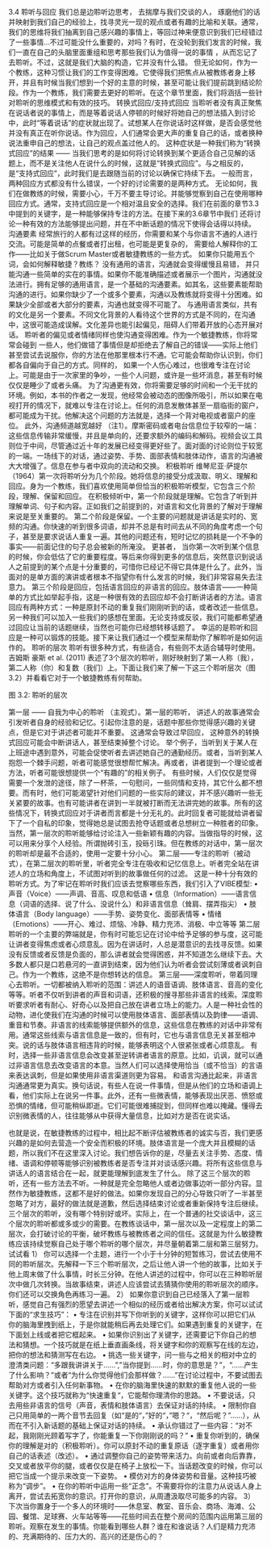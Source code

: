 3.4 聆听与回应
我们总是边聆听边思考， 去揣摩与我们交谈的人， 琢磨他们的话并映射到我们自己的经验上，找寻灵光一现的观点或者有趣的比喻和关联。通常，我们的思维将我们抽离到自己感兴趣的事情上，等回过神来便意识到我们已经错过了一些事情…不过可能没什么重要的，对吗？有时，在没轮到我们发言的时候，我们一直在自己的头脑里面重组和思考那些我们认为值得一说的事情 ，从而忘记了去聆听。不过，这就是我们大脑的构造，它并没有什么错。
	但无论如何，作为一个教练，这种习惯让我们的工作变得困难。它使得我们把焦点从被教练者身上移开，并且有时候当我们想到一个好的主意的时候，甚至可能让我们提前跳到结论阶段。作为一个教练，我们需要去更好的聆听。在这个章节里面，我们将涵括一些针对聆听的思维模式和有效的技巧。
转换式回应/支持式回应
当聆听者没有真正聚焦在说话者说的事情上，而是等着说话人停顿的时候好将她自己的想法插入到讨论中，此时“等着说话”的症状就出现了。试想某人在你说话时这样做，是否会感觉他并没有真正在听你说话。作为回应，人们通常会更大声的重复自己的话，或者换种说法重申自己的想法，让自己的观点盖过他人的。
这种症状是一种我们称为“转换式回应”的结果 —— 当我们思考的是如何将讨论转换到某个更适合自己见解的话题上，而不是关注他人在说什么的时候，这就是“转换式回应”。与之相反的，是“支持式回应”，此时我们是去跟随当前的讨论以确保它持续下去。 一般而言，两种回应方式都没有什么错误，一个好的讨论需要的是两种方式<!--有效的合适的组合-->。
无论如何，我们在做教练的时候，需要小心，千万不要主导讨论。并能够觉察到自己在使用哪种回应方式。通常，支持式回应是一个相对温且安全的选择。我们在前面的章节3.3中提到的关键字，是一种能够保持专注的方法。在接下来的3.6章节中我们 还将讨论一种有效的方法能够提出问题，并在不中断话题的情况下使得会话得以持续。
沟通要素
经常旅行的人都有过这样的经历，你需要和某个与你语言不通的人进行交流。可能是简单的点餐或者打出租，也可能是更复杂的， 需要给人解释你的工作——比如关于做Scrum Master或者敏捷教练的一些方式。 如果你只能用五个词，会如何解释敏捷？教练？
没有通用的语言，沟通就会变得缓慢且易错， 并只能沟通一些简单的实在的事情。如果你不能准确描述或者展示一个图片，沟通就没法进行。拥有足够的通用语言，是一个基础的沟通要素。如其名，这些要素能帮助沟通的进行。如果你缺少了一个或多个要素，沟通以及教练就将变得十分困难。如果缺少全部或者大部分的要素，沟通也就变得不可能了。
与通用语言类似，共有的文化是另一个要素。不同文化背景的人看待这个世界的方式是不同的，在沟通中，这很可能造成误解。文化差异也能引起偏见，阻碍人们带着开放的心态开展对话。
聆听者的偏见或者情绪同样也使沟通变得困难。作为一个敏捷教练，你将常常会碰到 一些人，他们做错了事情但是却拒绝去了解自己的错误——实际上他们甚至尝试去说服你，你的方法在他那里根本行不通。它可能会帮助你认识到，你们都各自偏向于自己的方式。同样的， 如果一个人伤心难过，也很难专注在讨论上。可能是由于一次家里的争吵，一些个人问题，或许是一些坏消息，甚至有时候仅仅是睡少了或者头痛。
为了沟通更有效，你将需要足够的时间和一个无干扰的环境。例如，本书的作者之一发现，他经常会被动态的图像所吸引，所以如果在电视打开的情况下，就难以专注在讨论上。任何的消息发散体甚至一扇临街的窗户，都可能成为干扰。他解决这个问题的方法就是，选择一个背对电视或者窗户的座位。
此外，沟通频道越宽越好 （注1）。摩斯密码或者电台信息位于较窄的一端：这些信息传输非常缓慢，并且是单向的，还要求额外的编码和解码。视频会议工具则位于中间，尽管通过近十年的发展已经变得更好些了。面对面的讨论则位于较宽的一端。一场线下的对话，通过姿势、手势、面部表情和肢体动作，语言的沟通被大大增强了。信息在参与者中双向的流动和交换。
积极聆听
维琴尼亚·萨提尔（1964）第一次将聆听分为几个阶段。她将信息的接受分成汲取、明义、理解和回应。身为一个教练，我们喜欢使用简单但恰当的积极聆听模型，它包含三个阶段，理解、保留和回应。
在积极倾听中，第一个阶段就是理解。它包含了听到并理解单词、句子和内容。正如我们之前提到的，对语言和文化背景的了解对于理解来说是至关重要的。
第二个阶段是保留。一个主要的问题就是讲话是实时的、宽频的沟通。你快速的听到很多词语，却并不总是有时间去从不同的角度考虑一个句子，甚至是要求说话人重复一遍。其他的问题还有，短时记忆的损耗是一个不争的事实——前面记住的句子总会被新的所淹没。
更甚者， 当你第一次听到某个信息的时候，你会低估了它的重要程度。等后来你得到更多的信息后，突然意识到说话人之前提到的某个点是十分重要的，可惜你已经记不得它具体是什么了。此外，当面对的是单方面的演讲或者根本不指望你有什么发言的时候，我们非常容易失去注意力。
第三个阶段是回应，包括语言回应的非语言的回应。肢体语言——一种简单的方式比如举起手指，这是一种很有效的去回应却不会打断讲话者的方法。语言回应有两种方式：一种是原封不动的重复我们刚刚听到的话，或者改述一些信息。另一种我们可以加入一些我们的感想在里面。无论支持或反驳，我们可能都希望通过回应让当前的话题继续，当然也可能你已经想转移话题了。
幸运的是聆听和回应是一种可以锻炼的技能。接下来让我们通过一个模型来帮助你了解聆听是如何运作的。
聆听的层次
聆听有很多种方式，有些适合，有些则不太适合辅导时使用。吉姆斯 豪斯 et al. (2011) 表述了3个层次的聆听，刚好映射到了第一人称（我），第二人称（你）和复数（我们）上。下面让我们来了解一下这三个聆听层次（图3.2）并看看它对于一个敏捷教练有何帮助。

图 3.2: 聆听的层次

第一层 —— 自我为中心的聆听 （主观式）。第一层的聆听， 讲述人的故事通常会引发听者自身的经验和记忆。引起你注意的是，话题中那些你觉得感兴趣的关键点，但是它对于讲述者可能并不重要。 这通常会导致过早回应， 这种意外的转换式回应可能会中断讲话人，甚至结束掉整个讨论。
举个例子，当听到关于某人在上班途中遇到意外，可能会促使听者去讲述她自己的通勤经历。或者，当听到某人抱怨一个棘手问题，听者可能感觉很想帮忙解决。再或者，讲者提到一个理论或者方法，听者可能很想提供一个“有趣的”的相关例子。
有些时候，人们仅仅是觉得需要一个发泄的途径，除了一杯茶，一句慰问，一些同情和支持，其它什么都不想要。而有时，他们可能渴望针对他们问题的一些实际的建议，并不感兴趣听一些无关紧要的故事。也有可能讲者在讲到一半就被打断而无法讲完她的故事。所有的这些情况下，转换式回应对于讲者而言都是十分无礼的。此时回复者可能就给讲者留下了一个自私的印象，觉得她总是试图去抢夺话题或者总想树立一种胜者的印象。
当然，第一层次的聆听能够给讨论注入一些新颖有趣的内容。当做指导的时候，这可以用来分享个人经验。所谓抛砖引玉，投砾引珠。但在教练的对话中，第一层次的聆听却是最不合适的，使用一定要十分小心。
第二层——专注的聆听（被动式），在第二层次的聆听里，听者完全专注在吸收和记忆信息上。听者完全站在讲述人的立场和角度上，不试图对听到的故事做任何的过滤。
这是一种十分有效的聆听方式。为了牢记在聆听时我们应该去觉察哪些东西，我们引入了VIBE模型:
•	声音（Voice）——声调、音高、叹息和低语
•	信息（Information）——语言信息（词语的选择、说了什么、没说什么）和非语言信息（耸肩、摆弄指尖）
•	肢体语言（Body language）——手势、姿势变化、面部表情等
•	情绪（Emotions）——开心、难过、烦恼、冷静、精力充沛、消极、中立等等
第二层聆听的一个主要的弊端就是，你有时可能忘记在讨论中给予足够的参与度，这可能让讲者变得焦虑或者心烦意乱。因为在讲话时，人总是潜意识的去找寻反馈。如果没有反馈或者反馈是负面的，那么讲者就会觉得困惑，并不知道怎么继续下去。大多数人都只是口若悬河的一直讲到结束，因为他们认为听者会尝试刻薄或者讽刺自己。作为一个教练，这绝不是你想转达的信息。
第三层——深度聆听，带着同理心去聆听。一切都被纳入聆听的范围：讲述人的语音语调、肢体语言、音高的变化等等。听者不仅听到讲者的声音和词语，还积极的搜寻那些非语言的线索。深度聆听要求听者有耐心、好奇心以及把自己放在讲者立场上的能力。人是一种社会性的动物，进化使我们在沟通的时候可以使用肢体语言、面部表情以及韵律——语调、重音和节奏。非语言的线索能够提供额外的信息，这些信息在教练的对话中非常有用。通常这些线索与语言信息是一致的，但有时，它也与语言信息无关甚至相冲突。说的话与肢体语言相违背的时候，能够表明这个人很紧张或者心烦意乱。
有时，选择一些非语言信息会改变甚至逆转讲者语言的原意。比如，讥讽，就可以通过非语言信息去改变语言的本意。当然人们可以选择使用恰当（或不恰当）的言语来表达讽刺，但是如果使用非语言渠道则更为容易。
和语言沟通比起来，非语言沟通通常更为真实。换句话说，有些人在说一件事情，但是从他们的立场和语调上看，他们实际上在说另一件事。此外，还有一些微表情，能够表现出厌恶、愤怒或恐惧的情绪，但可能稍纵即逝。它们可能很难捕捉到，但同样也难以掩藏。懂得去识别微表情的人，往往能够从中获得大量信息，比如对方是否在说实话。

也就是说，在敏捷教练的过程中，相比起不断评估被教练者的诚实与否，我们更感兴趣的是如何去营造一个安全而积极的环境。肢体语言是一个庞大并且模糊的话题，所以我们不在这里深入讨论。我们想告诉你的是，尽量去关注手势、态度、情绪、语调和停顿等能够识别被教练者是否专注并对谈话感兴趣。将所有这些信息与讲话人的语言结合在一起，就更能理解到底发生了什么。
除了这三个层次的聆听，还有一些方法去不听。一种就是完全忽略他人或者边做事边听一部分内容。显然作为敏捷教练，这都不是好的做法。如果你发现自己的分心导致只听了一半甚至忽略了对方，最好的做法就是道歉，然后选择结束讨论或者重新保持专注后继续。
三个层次的聆听，没有哪个特别好或坏。实际上，在一个普通的社交谈话中，这三个层次的聆听都或多或少的需要。在教练谈话中，第一层次以及一定程度上的第二层次，会打破讨论的平衡，破坏教练与被教练者之间的信任。这就是为什么敏捷教练应该持续觉察自己处于哪个聆听的哪个层次，并尽量朝着第二层和第三层努力。
试试看
1）	你可以选择一个主题，进行一个小于十分钟的短暂练习，尝试去使用不同的聆听层次。先解释一下三个聆听层次，之后让他人讲一个他的故事，比如关于他上周末做了什么事情，时长三分钟。在他人讲述的过程中，你可以在三种聆听层次中做几次转换。当故事结束，讲述人应该尝试去猜猜你使用的聆听层次的顺序。你们还可以交换角色再练习一遍。
2）	如果你意识到自己已经落入了第一层聆听，感觉自己有强烈的愿望去讲述一个相似的经历或者给出解决方案，你可以试试下面的“求生技巧”：
•	专注在识别并写下你听到的关键字，这样你可以把它们从你的脑海里拽到纸上，于是你就能稍后再去处理它们。如果遇到重复的关键字，在下面划上线或者把它框起来。
•	如果你识别出了关键字，还需要记下你自己的想法和猜想。一个技巧就是在纸上垂直画条线，将关键字和你的观察写在线的左边，把你的想法和猜测写在右边。
•	挑选一些关键字，问一些与之相关的相对中立的澄清类问题：“多跟我讲讲关于……”,”当你提到……时，你的意思是？”，“……产生了什么影响？”或者“为什么你觉得他们会那样做？……”在讨论过程中，不要试图去帮助对方或者引入任何新事物。
•	在你的脑海里快速的默默的重复他人说的一些关键字。这个技巧就称为“快速重复“，它能帮你理清你的思路。
•	不要说话，只去用些非语言的信号（声音，表情和肢体语言）去保证对话的持续。
•	限制你自己只用简单的一两个音节去回复（如“是的“，”好的“，”嗯？“，“然后呢？”……），从而在不引入新话题的基础上保证对话的持续。
•	承认你错过了一些内容：“对不起，我刚刚光顾着写字了，你能重复一下你刚刚说的吗？”
•	重复你听到的，确保你的理解是对的（积极聆听）。你可以原封不动的重复原话（逐字重复）或者用你自己的话表述（改述）。
•	通过调整你自己的姿势带来活力。向前或者向后靠靠，交叉或者放平你的腿，或者仅仅是在椅子上放松一下。当话题改变的时候，你可以把它当成一个提示来改变一下姿势。
•	模仿对方的身体姿势和音量。这种技巧被称为“调步”。
•	在你的聆听中运用一些“正念”。不需要将你的注意力从说话人身上离开，尝试去拓宽你的意识。打开你的意识，从周遭汲取尽可能多的内容。
3）	下次当你置身于一个多人的环境时——休息室、教室、音乐会、商场、海滩、公园、餐馆、足球赛、火车站等等——花些时间去在整个房间的范围内运用第三层的聆听。观察在发生的事情。你能看到哪些人群？谁在和谁说话？人们是精力充沛的、充满期待的、压力大的、高兴的还是伤心的？
